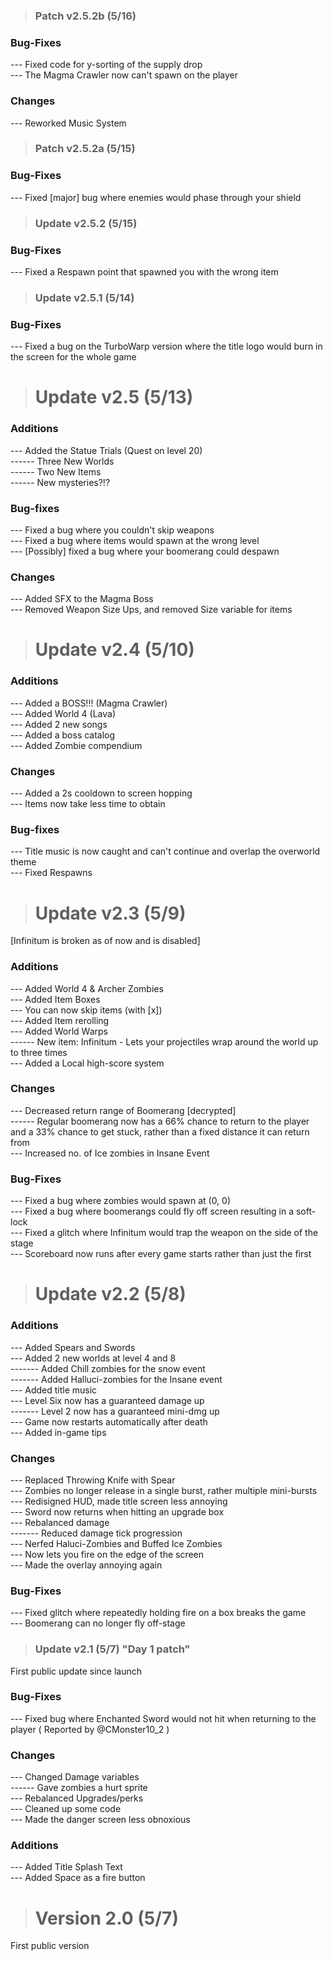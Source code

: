> ### Patch v2.5.2b (5/16) <br/>
 
### Bug-Fixes <br/>

--- Fixed code for y-sorting of the supply drop <br/>
--- The Magma Crawler now can't spawn on the player <br/>

### Changes <br/>

--- Reworked Music System <br/>

> ### Patch v2.5.2a (5/15) <br/>

### Bug-Fixes <br/>

--- Fixed [major] bug where enemies would phase through your shield <br/>

> ### Update v2.5.2 (5/15) <br/>

### Bug-Fixes <br/>

--- Fixed a Respawn point that spawned you with the wrong item <br/>

> ###  Update v2.5.1 (5/14) <br/>

### Bug-Fixes <br/>
--- Fixed a bug on the TurboWarp version where the title logo would burn in the screen for the whole game <br/>

> # Update v2.5 (5/13) <br/>

### Additions <br/>

--- Added the Statue Trials (Quest on level 20) <br/>
------ Three New Worlds <br/>
------ Two New Items <br/>
------ New mysteries?!? <br/>

### Bug-fixes <br/>

--- Fixed a bug where you couldn't skip weapons <br/>
--- Fixed a bug where items would spawn at the wrong level <br/>
--- [Possibly] fixed a bug where your boomerang could despawn <br/>

### Changes <br/>

--- Added SFX to the Magma Boss <br/>
--- Removed Weapon Size Ups, and removed Size variable for items <br/>

> # Update v2.4 (5/10) <br/>

### Additions <br/>

--- Added a BOSS!!! (Magma Crawler)  <br/>
--- Added World 4 (Lava) <br/>
--- Added 2 new songs <br/>
--- Added a boss catalog <br/>
--- Added Zombie compendium <br/>

### Changes <br/>

--- Added a 2s cooldown to screen hopping <br/>
--- Items now take less time to obtain <br/>

### Bug-fixes <br/>

--- Title music is now caught and can't continue and overlap the overworld theme <br/>
--- Fixed Respawns <br/>

> # Update v2.3 (5/9) <br/>

[Infinitum is broken as of now and is disabled] <br/>
### Additions <br/>
--- Added World 4 & Archer Zombies <br/>
--- Added Item Boxes <br/>
--- You can now skip items (with [x]) <br/>
--- Added Item rerolling <br/>
--- Added World Warps <br/>
------ New item: Infinitum - Lets your projectiles wrap around the world up to three times <br/>
--- Added a Local high-score system <br/>
### Changes <br/>
--- Decreased return range of Boomerang [decrypted] <br/>
------ Regular boomerang now has a 66% chance to return to the player and a 33% chance to get stuck, rather than a fixed distance it can return from <br/>
--- Increased no. of Ice zombies in Insane Event <br/>
### Bug-Fixes <br/>
--- Fixed a bug where zombies would spawn at (0, 0) <br/>
--- Fixed a bug where boomerangs could fly off screen resulting in a soft-lock <br/>
--- Fixed a glitch where Infinitum would trap the weapon on the side of the stage <br/>
--- Scoreboard now runs after every game starts rather than just the first <br/>

> # Update v2.2 (5/8) <br/>
> 
### Additions <br/>
--- Added Spears and Swords <br/>
--- Added 2 new worlds at level 4 and 8 <br/>
------- Added Chill zombies for the snow event <br/>
------- Added Halluci-zombies for the Insane event <br/>
--- Added title music <br/>
--- Level Six now has a guaranteed damage up <br/>
------- Level 2 now has a guaranteed mini-dmg up <br/>
--- Game now restarts automatically after death <br/>
--- Added in-game tips <br/>
### Changes <br/>
--- Replaced Throwing Knife with Spear <br/>
--- Zombies no longer release in a single burst, rather multiple mini-bursts <br/>
--- Redisigned HUD, made title screen less annoying <br/>
--- Sword now returns when hitting an upgrade box <br/>
--- Rebalanced damage <br/>
------- Reduced damage tick progression <br/>
--- Nerfed Haluci-Zombies and Buffed Ice Zombies <br/>
--- Now lets you fire on the edge of the screen <br/>
--- Made the overlay annoying again <br/>
### Bug-Fixes <br/>
--- Fixed glitch where repeatedly holding fire on a box breaks the game <br/>
--- Boomerang can no longer fly off-stage <br/>

> ### Update v2.1 (5/7) "Day 1 patch" <br/>

First public update since launch  <br/>
### Bug-Fixes <br/>
--- Fixed bug where Enchanted Sword would not hit when returning to the player ( Reported by @CMonster10_2 ) <br/>
### Changes <br/>
--- Changed Damage variables <br/>
------ Gave zombies a hurt sprite <br/>
--- Rebalanced Upgrades/perks <br/>
--- Cleaned up some code <br/>
--- Made the danger screen less obnoxious <br/>
### Additions <br/>
--- Added Title Splash Text <br/>
--- Added Space as a fire button <br/>

> # Version 2.0 (5/7) <br/>

First public version <br/>
